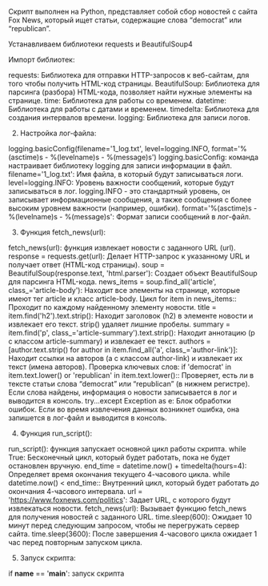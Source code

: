 Скрипт выполнен на Python, представляет собой сбор новостей с сайта Fox News, который ищет статьи, содержащие слова “democrat” или “republican”.

Устанавливаем библиотеки requests и BeautifulSoup4

Импорт библиотек:

requests: Библиотека для отправки HTTP-запросов к веб-сайтам, для того чтобы получить HTML-код страницы.
BeautifulSoup: Библиотека для парсинга (разбора) HTML-кода, позволяет найти нужные элементы на странице.
time: Библиотека для работы со временем.
datetime: Библиотека для работы с датами и временем.
timedelta: Библиотека для создания интервалов времени.
logging: Библиотека для записи логов.

2. Настройка лог-файла:

logging.basicConfig(filename='1_log.txt', level=logging.INFO, format='%(asctime)s - %(levelname)s - %(message)s')
logging.basicConfig:  команда настраивает библиотеку logging для записи информации в файл.
filename='1_log.txt': Имя файла, в который будут записываться логи.
level=logging.INFO: Уровень важности сообщений, которые будут записываться в лог. logging.INFO - это стандартный уровень, он записывает информационные сообщения, а также сообщения с более высоким уровнем важности (например, ошибки).
format='%(asctime)s - %(levelname)s - %(message)s': Формат записи сообщений в лог-файл.


3. Функция fetch_news(url):

fetch_news(url):  функция извлекает новости с заданного URL (url).
response = requests.get(url): Делает HTTP-запрос к указанному URL и получает ответ (HTML-код страницы).
soup = BeautifulSoup(response.text, 'html.parser'): Создает объект BeautifulSoup для парсинга HTML-кода.
news_items = soup.find_all('article', class_='article-body'): Находит все элементы на странице, которые имеют тег article и класс article-body.
Цикл for item in news_items:: Проходит по каждому найденному элементу новости.
title = item.find('h2').text.strip(): Находит заголовок (h2) в элементе новости и извлекает его текст. strip() удаляет лишние пробелы.
summary = item.find('p', class_='article-summary').text.strip(): Находит аннотацию (p с классом article-summary) и извлекает ее текст.
authors = [author.text.strip() for author in item.find_all('a', class_='author-link')]: Находит ссылки на авторов (a с классом author-link) и извлекает их текст (имена авторов).
Проверка ключевых слов:
if 'democrat' in item.text.lower() or 'republican' in item.text.lower():: Проверяет, есть ли в тексте статьи слова “democrat” или “republican” (в нижнем регистре).
Если слова найдены, информация о новости записывается в лог и выводится в консоль.
try...except Exception as e: Блок обработки ошибок. Если во время извлечения данных возникнет ошибка, она запишется в лог-файл и выводится в консоль.

4. Функция run_script():

run_script():  функция запускает основной цикл работы скрипта.
while True: Бесконечный цикл, который будет работать, пока не будет остановлен вручную.
end_time = datetime.now() + timedelta(hours=4): Определяет время окончания текущего 4-часового цикла.
while datetime.now() < end_time:: Внутренний цикл, который будет работать до окончания 4-часового интервала.
url = 'https://www.foxnews.com/politics': Задает URL, с которого будут извлекаться новости.
fetch_news(url): Вызывает функцию fetch_news для получения новостей с заданного URL.
time.sleep(600): Ожидает 10 минут перед следующим запросом, чтобы не перегружать сервер сайта.
time.sleep(3600): После завершения 4-часового цикла ожидает 1 час перед повторным запуском цикла.

5. Запуск скрипта:

if __name__ == '__main__': запуск скрипта
